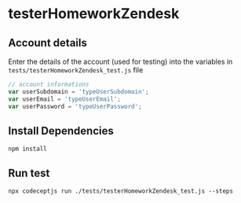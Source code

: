 # testerHomeworkZendesk

## Account details

Enter the details of the account (used for testing) into the variables in `tests/testerHomeworkZendesk_test.js` file

```js
// account informations
var userSubdomain = 'typeUserSubdomain';
var userEmail = 'typeUserEmail';
var userPassword = 'typeUserPassword';
```

## Install Dependencies

```
npm install
```

## Run test

```
npx codeceptjs run ./tests/testerHomeworkZendesk_test.js --steps
```
